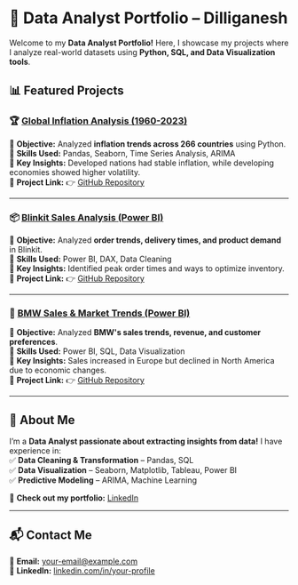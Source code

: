 # 🎯 Data Analyst Portfolio – Dilliganesh 

Welcome to my **Data Analyst Portfolio!** Here, I showcase my projects where I analyze real-world datasets using **Python, SQL, and Data Visualization tools**.

## 📊 Featured Projects  

### 🏆 [Global Inflation Analysis (1960-2023)](https://github.com/dilliganesh15/Project-Portfolio/tree/main/Inflation)  
🔹 **Objective:** Analyzed **inflation trends across 266 countries** using Python.  
🔹 **Skills Used:** Pandas, Seaborn, Time Series Analysis, ARIMA  
🔹 **Key Insights:** Developed nations had stable inflation, while developing economies showed higher volatility.  
🔹 **Project Link:** 👉 [GitHub Repository](https://github.com/dilliganesh15/Project-Portfolio/tree/main/Inflation)  

---

### 📦 [Blinkit Sales Analysis (Power BI)](https://github.com/dilliganesh15/Project-Portfolio/tree/main/Blinkit-Analysis)  
🔹 **Objective:** Analyzed **order trends, delivery times, and product demand** in Blinkit.  
🔹 **Skills Used:** Power BI, DAX, Data Cleaning  
🔹 **Key Insights:** Identified peak order times and ways to optimize inventory.  
🔹 **Project Link:** 👉 [GitHub Repository](https://github.com/dilliganesh15/Project-Portfolio/tree/main/Blinkit-Analysis)  

---

### 🚗 [BMW Sales & Market Trends (Power BI)](https://github.com/dilliganesh15/Project-Portfolio/tree/main/BMW-Analysis)  
🔹 **Objective:** Analyzed **BMW's sales trends, revenue, and customer preferences**.  
🔹 **Skills Used:** Power BI, SQL, Data Visualization  
🔹 **Key Insights:** Sales increased in Europe but declined in North America due to economic changes.  
🔹 **Project Link:** 👉 [GitHub Repository](https://github.com/dilliganesh15/Project-Portfolio/tree/main/BMW-Analysis)  

---

## 🚀 About Me  
I’m a **Data Analyst passionate about extracting insights from data!** I have experience in:  
✅ **Data Cleaning & Transformation** – Pandas, SQL  
✅ **Data Visualization** – Seaborn, Matplotlib, Tableau, Power BI  
✅ **Predictive Modeling** – ARIMA, Machine Learning  

📌 **Check out my portfolio:** [LinkedIn](https://linkedin.com/in/your-profile)  

---

## 📬 Contact Me  
📧 **Email:** your-email@example.com  
📍 **LinkedIn:** [linkedin.com/in/your-profile](https://www.linkedin.com/in/dilliganesh-k-224a6a20a)  
